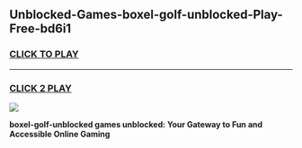 
## Unblocked-Games-boxel-golf-unblocked-Play-Free-bd6i1
<h3>
<a href="https://premium76.site?title=boxel-golf-unblocked&ref=18A1">CLICK TO PLAY</a></h3>
<hr>

<h3>
<a href="https://premium76.site?title=boxel-golf-unblocked&ref=18A1">CLICK 2 PLAY</a>
  
</h3>

<a href="https://premium76.site?title=boxel-golf-unblocked&ref=18A1"><img src="https://clearcache.store/games.png"></a>


**boxel-golf-unblocked games unblocked: Your Gateway to Fun and Accessible Online Gaming**
